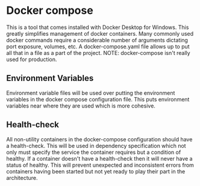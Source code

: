 # Docker compose

This is a tool that comes installed with Docker Desktop for Windows. This greatly simplifies management of docker containers. Many commonly used docker commands require a considerable number of arguments dictating port exposure, volumes, etc. A docker-compose.yaml file allows up to put all that in a file as a part of the project. NOTE: docker-compose isn't really used for production.

## Environment Variables

Environment variable files will be used over putting the environment variables in the docker compose configuration file. This puts environment variables near where they are used which is more cohesive.

## Health-check

All non-utility containers in the docker-compose configuration should have a health-check. This will be used in dependency specification which not only must specify the service the container requires but a condition of healthy. If a container doesn't have a health-check then it will never have a status of healthy. This will prevent unexpected and inconsistent errors from containers having been started but not yet ready to play their part in the architecture.
